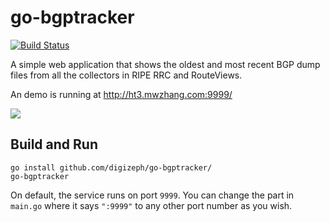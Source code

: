# go-bgptracker 

[![Build Status](https://travis-ci.org/digizeph/go-bgptracker.svg?branch=master)](https://travis-ci.org/digizeph/go-bgptracker)

A simple web application that shows the oldest and most recent BGP dump files from all the collectors in RIPE RRC and RouteViews.

An demo is running at http://ht3.mwzhang.com:9999/

![](https://screenshots.firefoxusercontent.com/images/0c442d1c-cd3a-4a67-a38c-55db414716b7.png)

## Build and Run

```
go install github.com/digizeph/go-bgptracker/
go-bgptracker
```

On default, the service runs on port `9999`. You can change the part in `main.go` where it says `":9999"` to any other port number as you wish.
